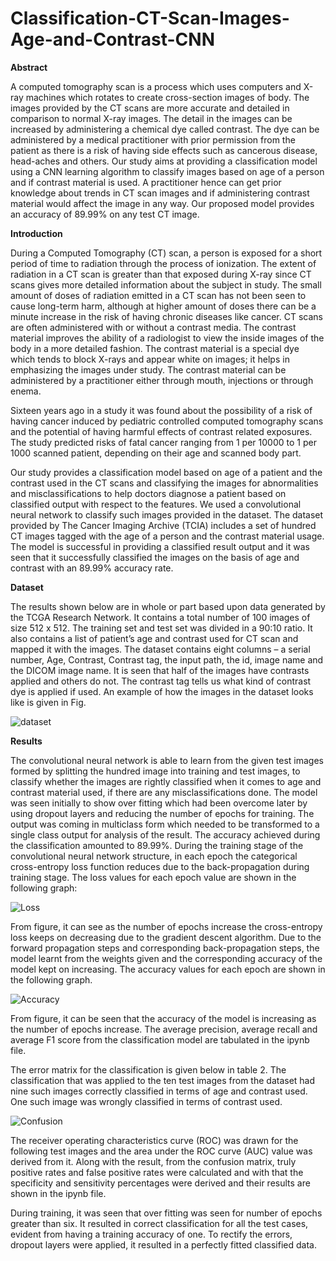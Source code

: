 # Classification-CT-Scan-Images-Age-and-Contrast-CNN

**Abstract**

A computed tomography scan is a process which uses computers and X-ray machines which rotates to create cross-section images of body. The images provided by the CT scans are more accurate and detailed in comparison to normal X-ray images. The detail in the images can be increased by administering a chemical dye called contrast. The dye can be administered by a medical practitioner with prior permission from the patient as there is a risk of having side effects such as cancerous disease, head-aches and others. Our study aims at providing a classification model using a CNN learning algorithm to classify images based on age of a person and if contrast material is used. A practitioner hence can get prior knowledge about trends in CT scan images and if administering contrast material would affect the image in any way. Our proposed model provides an accuracy of 89.99% on any test CT image.

**Introduction**

During a Computed Tomography (CT) scan, a person is exposed for a short period of time to radiation through the process of ionization. The extent of radiation in a CT scan is greater than that exposed during X-ray since CT scans gives more detailed information about the subject in study. The small amount of doses of radiation emitted in a CT scan has not been seen to cause long-term harm, although at higher amount of doses there can be a minute increase in the risk of having chronic diseases like cancer. CT scans are often administered with or without a contrast media. The contrast material improves the ability of a radiologist to view the inside images of the body in a more detailed fashion. The contrast material is a special dye which tends to block X-rays and appear white on images; it helps in emphasizing the images under study. The contrast material can be administered by a practitioner either through mouth, injections or through enema. 

Sixteen years ago in a study it was found about the possibility of a risk of having cancer induced by pediatric controlled computed tomography scans and the potential of having harmful effects of contrast related exposures. The study predicted risks of fatal cancer ranging from 1 per 10000 to 1 per 1000 scanned patient, depending on their age and scanned body part.

Our study provides a classification model based on age of a patient and the contrast used in the CT scans and classifying the images for abnormalities and misclassifications to help doctors diagnose a patient based on classified output with respect to the features. We used a convolutional neural network to classify such images provided in the dataset. The dataset provided by The Cancer Imaging Archive (TCIA) includes a set of hundred CT images tagged with the age of a person and the contrast material usage. The model is successful in providing a classified result output and it was seen that it successfully classified the images on the basis of age and contrast with an 89.99% accuracy rate. 

**Dataset**

The results shown below are in whole or part based upon data generated by the TCGA Research Network. It contains a total number of 100 images of size 512 x 512. The training set and test set was divided in a 90:10 ratio. It also contains a list of patient’s age and contrast used for CT scan and mapped it with the images. The dataset contains eight columns – a serial number, Age, Contrast, Contrast tag, the input path, the id, image name and the DICOM image name. It is seen that half of the images have contrasts applied and others do not. The contrast tag tells us what kind of contrast dye is applied if used. An example of how the images in the dataset looks like is given in Fig.

![dataset](https://user-images.githubusercontent.com/31190025/89528301-6db2e500-d808-11ea-831c-ce8c5cc16be6.JPG)

**Results**

The convolutional neural network is able to learn from the given test images formed by splitting the hundred image into training and test images, to classify whether the images are rightly classified when it comes to age and contrast material used, if there are any misclassifications done. The model was seen initially to show over fitting which had been overcome later by using dropout layers and reducing the number of epochs for training. The output was coming in multiclass form which needed to be transformed to a single class output for analysis of the result. The accuracy achieved during the classification amounted to 89.99%.
During the training stage of the convolutional neural network structure, in each epoch the categorical cross-entropy loss function reduces due to the back-propagation during training stage. The loss values for each epoch value are shown in the following graph: 

 ![Loss](https://user-images.githubusercontent.com/31190025/89528590-f0d43b00-d808-11ea-869b-17e5f043f5a8.JPG)

From figure, it can see as the number of epochs increase the cross-entropy loss keeps on decreasing due to the gradient descent algorithm. Due to the forward propagation steps and corresponding back-propagation steps, the model learnt from the weights given and the corresponding accuracy of the model kept on increasing. The accuracy values for each epoch are shown in the following graph. 
 
![Accuracy](https://user-images.githubusercontent.com/31190025/89528631-fcbffd00-d808-11ea-8f04-02e4768115e1.JPG)

From figure, it can be seen that the accuracy of the model is increasing as the number of epochs increase. The average precision, average recall and average F1 score from the classification model are tabulated in the ipynb file.

The error matrix for the classification is given below in table 2. The classification that was applied to the ten test images from the dataset had nine such images correctly classified in terms of age and contrast used. One such image was wrongly classified in terms of contrast used.

![Confusion](https://user-images.githubusercontent.com/31190025/89528834-57f1ef80-d809-11ea-910b-486d5ba5190c.JPG)

The receiver operating characteristics curve (ROC) was drawn for the following test images and the area under the ROC curve (AUC) value was derived from it. Along with the result, from the confusion matrix, truly positive rates and false positive rates were calculated and with that the specificity and sensitivity percentages were derived and their results are shown in the ipynb file. 

During training, it was seen that over fitting was seen for number of epochs greater than six. It resulted in correct classification for all the test cases, evident from having a training accuracy of one. To rectify the errors, dropout layers were applied, it resulted in a perfectly fitted classified data. 


